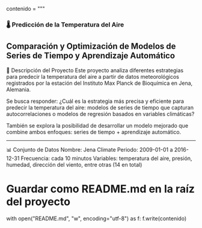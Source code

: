 contenido = """
### 🌡️ Predicción de la Temperatura del Aire
## Comparación y Optimización de Modelos de Series de Tiempo y Aprendizaje Automático

📌 Descripción del Proyecto
Este proyecto analiza diferentes estrategias para predecir la temperatura del aire a partir de datos meteorológicos registrados por la estación del Instituto Max Planck de Bioquímica en Jena, Alemania.

Se busca responder:
¿Cuál es la estrategia más precisa y eficiente para predecir la temperatura del aire: modelos de series de tiempo que capturan autocorrelaciones o modelos de regresión basados en variables climáticas?

También se explora la posibilidad de desarrollar un modelo mejorado que combine ambos enfoques: series de tiempo + aprendizaje automático.

---

📊 Conjunto de Datos
Nombre: Jena Climate
Periodo: 2009-01-01 a 2016-12-31
Frecuencia: cada 10 minutos
Variables: temperatura del aire, presión, humedad, dirección del viento, entre otras (14 en total)

# Guardar como README.md en la raíz del proyecto
with open("README.md", "w", encoding="utf-8") as f:
    f.write(contenido)

